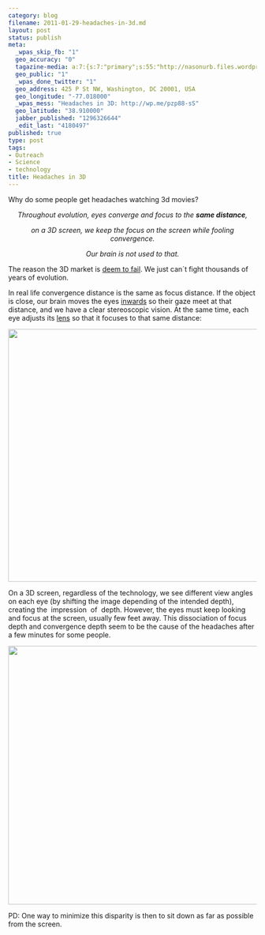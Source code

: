 ```yaml
--- 
category: blog
filename: 2011-01-29-headaches-in-3d.md
layout: post
status: publish
meta: 
  _wpas_skip_fb: "1"
  geo_accuracy: "0"
  tagazine-media: a:7:{s:7:"primary";s:55:"http://nasonurb.files.wordpress.com/2011/01/3d-0021.png";s:6:"images";a:3:{s:54:"http://nasonurb.files.wordpress.com/2011/01/3d-001.png";a:6:{s:8:"file_url";s:54:"http://nasonurb.files.wordpress.com/2011/01/3d-001.png";s:5:"width";s:3:"740";s:6:"height";s:3:"593";s:4:"type";s:5:"image";s:4:"area";s:6:"438820";s:9:"file_path";s:0:"";}s:55:"http://nasonurb.files.wordpress.com/2011/01/3d-0021.png";a:6:{s:8:"file_url";s:55:"http://nasonurb.files.wordpress.com/2011/01/3d-0021.png";s:5:"width";s:4:"1024";s:6:"height";s:3:"768";s:4:"type";s:5:"image";s:4:"area";s:6:"786432";s:9:"file_path";s:0:"";}s:55:"http://nasonurb.files.wordpress.com/2011/01/3d-0022.png";a:6:{s:8:"file_url";s:55:"http://nasonurb.files.wordpress.com/2011/01/3d-0022.png";s:5:"width";s:3:"734";s:6:"height";s:3:"601";s:4:"type";s:5:"image";s:4:"area";s:6:"441134";s:9:"file_path";s:0:"";}}s:6:"videos";a:0:{}s:11:"image_count";s:1:"3";s:6:"author";s:7:"4180497";s:7:"blog_id";s:7:"8438084";s:9:"mod_stamp";s:19:"2011-01-29 18:44:21";}
  geo_public: "1"
  _wpas_done_twitter: "1"
  geo_address: 425 P St NW, Washington, DC 20001, USA
  geo_longitude: "-77.018000"
  _wpas_mess: "Headaches in 3D: http://wp.me/pzp88-sS"
  geo_latitude: "38.910000"
  jabber_published: "1296326644"
  _edit_last: "4180497"
published: true
type: post
tags: 
- Outreach
- Science
- technology
title: Headaches in 3D
---
```

Why do some people get headaches watching 3d movies?
<p style="text-align:center;"><em>Throughout evolution, eyes converge and focus to the <strong>same distance</strong>, </em></p>
<p style="text-align:center;"><em>on a 3D screen, we keep the focus on the screen while fooling convergence. </em></p>
<p style="text-align:center;"><em>Our brain is not used to that.</em></p>
<!--more-->The reason the 3D market is <a href="http://blogs.suntimes.com/ebert/2011/01/post_4.html">deem to fail</a>. We just can´t fight thousands of years of evolution.

In real life convergence distance is the same as focus distance. If the object is close, our brain moves the eyes <a href="http://en.wikipedia.org/wiki/Vergence">inwards</a> so their gaze meet at that distance, and we have a clear stereoscopic vision. At the same time, each eye adjusts its <a href="http://en.wikipedia.org/wiki/Lens_(anatomy)">lens</a> so that it focuses to that same distance:

<a href="http://nasonurb.files.wordpress.com/2011/01/3d-001.png"><img class="aligncenter size-full wp-image-1791" title="3d.001" src="http://nasonurb.files.wordpress.com/2011/01/3d-001.png" alt="" width="640" height="512" /></a>

On a 3D screen, regardless of the technology, we see different view angles on each eye (by shifting the image depending of the intended depth), creating the  impression  of  depth. However, the eyes must keep looking and focus at the screen, usually few feet away. This dissociation of focus depth and convergence depth seem to be the cause of the headaches after a few minutes for some people.

<a href="http://nasonurb.files.wordpress.com/2011/01/3d-0021.png"></a><a href="http://nasonurb.files.wordpress.com/2011/01/3d-0022.png"><img class="aligncenter size-full wp-image-1794" title="3d.002" src="http://nasonurb.files.wordpress.com/2011/01/3d-0022.png" alt="" width="640" height="524" /></a>

PD: One way to minimize this disparity is then to sit down as far as possible from the screen.
